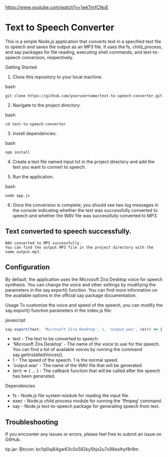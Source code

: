 https://www.youtube.com/watch?v=1wkTnrfCNoE

# Text to Speech Converter
This is a simple Node.js application that converts text in a specified text file to speech and saves the output as an MP3 file. It uses the fs, child_process, and say packages for file reading, executing shell commands, and text-to-speech conversion, respectively.

Getting Started
1. Clone this repository to your local machine.

bash
```
git clone https://github.com/yourusername/text-to-speech-converter.git
```
2. Navigate to the project directory.

bash
```
cd text-to-speech-converter
```
3. Install dependencies.

bash
```
npm install
```
4. Create a text file named input.txt in the project directory and add the text you want to convert to speech.

5. Run the application.

bash
```
node app.js
```
6. Once the conversion is complete, you should see two log messages in the console indicating whether the text was successfully converted to speech and whether the WAV file was successfully converted to MP3.

## Text converted to speech successfully.
```
WAV converted to MP3 successfully.
You can find the output MP3 file in the project directory with the name output.mp3.
```

## Configuration
By default, the application uses the Microsoft Zira Desktop voice for speech synthesis. You can change the voice and other settings by modifying the parameters in the say.export() function. You can find more information on the available options in the official say package documentation.


Usage
To customize the voice and speed of the speech, you can modify the say.export() function parameters in the index.js file:

javascript
```js
say.export(text, 'Microsoft Zira Desktop', 1, 'output.wav', (err) => {
```

- text - The text to be converted to speech.
- 'Microsoft Zira Desktop' - The name of the voice to use for the speech. You can find a list of available voices by running the command say.getInstalledVoices().
- 1 - The speed of the speech. 1 is the normal speed.
- 'output.wav' - The name of the WAV file that will be generated.
- (err) => { ... } - The callback function that will be called after the speech has been generated.

Dependencies
- fs - Node.js file system module for reading the input file.
- exec - Node.js child process module for running the 'ffmpeg' command.
- say - Node.js text-to-speech package for generating speech from text.

## Troubleshooting
If you encounter any issues or errors, please feel free to submit an issue on GitHub.

tip jar: ₿itcoin: bc1ql0aj84gw63c0x582ky5hjs2u7x98eslhyf8r9m
